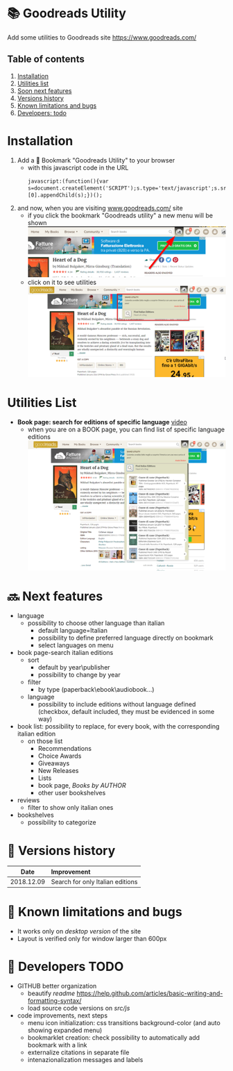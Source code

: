# :books: Goodreads Utility
Add some utilities to Goodreads site https://www.goodreads.com/

## Table of contents
1. [Installation](#installation)
2. [Utilities list](#utilities)
3. [Soon next features](#utilitiesnext)
4. [Versions history](#versions)
5. [Known limitations and bugs](#bugs)
6. [Developers: todo](#devtodo)



# <a name="installation">Installation</a>
1) Add a :bookmark: Bookmark "Goodreads Utility" to your browser
   - with this javascript code in the URL
      ```
      javascript:(function(){var s=document.createElement('SCRIPT');s.type='text/javascript';s.src='https://asamorini.github.io/goodreads.utility/dist/goodreads.utility.min.js';document.getElementsByTagName('head')[0].appendChild(s);})();
      ```
2) and now, when you are visiting www.goodreads.com/ site
   - if you click the bookmark "Goodreads utility" a new menu will be shown
      ![new menu](docs/images/menu.01.added.png)
   - click on it to see utilities
      ![new menu opened](docs/images/menu.02.opened.png)


# <a name="utilities">Utilities List</a>
* **Book page: search for editions of specific language**
   [video](https://asamorini.github.io/goodreads.utility/docs/video/SearchItalianEditions.swf)
   * when you are on a BOOK page, you can find list of specific language editions
         ![Search for Italian editions](docs/images/menu.bookPage.01.searchItalianEditions.png)
   



# <a name="utilitiesnext">:soon: Next features</a>
* language
   * possibility to choose other language than italian
      * default language=Italian
      * possibility to define preferred language directly on bookmark
      * select languages on menu
* book page-search italian editions
   * sort
      * default by year\publisher
      * possibility to change by year
   * filter
      * by type (paperback\ebook\audiobook\...)
   * language
      * possibility to include editions without language defined (checkbox, default included, they must be evidenced in some way)
* book list: possibility to replace, for every book, with the corresponding italian edition
   * on those list
      * Recommendations
      * Choice Awards
      * Giveaways
      * New Releases
      * Lists
      * book page, *Books by AUTHOR*
      * other user bookshelves
* reviews
   * filter to show only italian ones
* bookshelves
   * possibility to categorize



# <a name="versions">:date: Versions history</a>

| Date  | Improvement
| :---: | :---
| 2018.12.09  | Search for only Italian editions


# <a name="bugs">:bug: Known limitations and bugs</a>
* It works only on *desktop version* of the site
* Layout is verified only for window larger than 600px


# <a name="devtodo">:construction: Developers TODO</a>
* GITHUB better organization
   * beautify *readme* https://help.github.com/articles/basic-writing-and-formatting-syntax/
   * load source code versions on *src/js*
* code improvements, next steps
   * menu icon initialization: css transitions background-color (and auto showing expanded menu)
   * bookmarklet creation: check possibility to automatically add bookmark with a link
   * externalize citations in separate file
   * intenazionalization messages and labels
